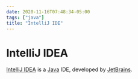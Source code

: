 ```yaml
---
date: 2020-11-16T07:48:34-05:00
tags: ["java"]
title: "IntelliJ IDE"
---
```


# IntelliJ IDEA

[IntelliJ IDEA](https://www.jetbrains.com/idea/) is a [Java](java.md) IDE, developed by [JetBrains](https://www.jetbrains.com/).
